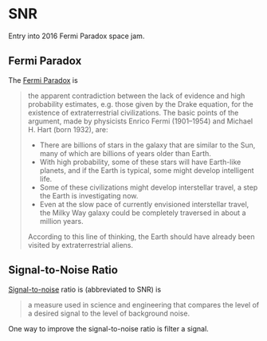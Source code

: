 # SNR
Entry into 2016 Fermi Paradox space jam.

## Fermi Paradox
The [Fermi Paradox][fermi] is

> the apparent contradiction between the lack of evidence and high probability
> estimates, e.g. those given by the Drake equation, for the existence of
> extraterrestrial civilizations. The basic points of the argument, made by
> physicists Enrico Fermi (1901–1954) and Michael H. Hart (born 1932), are: 
>
> * There are billions of stars in the galaxy that are similar to the Sun,
>   many of which are billions of years older than Earth.
> * With high probability, some of these stars will have Earth-like
>   planets, and if the Earth is typical, some might develop intelligent
>   life. 
> * Some of these civilizations might develop interstellar travel, a step the
>   Earth is investigating now.
> * Even at the slow pace of currently envisioned interstellar travel, the Milky
>   Way galaxy could be completely traversed in about a million years. 
>
> According to this line of thinking, the Earth should have already been visited
> by extraterrestrial aliens. 

## Signal-to-Noise Ratio
[Signal-to-noise][snr] ratio is (abbreviated to SNR) is 

> a measure used in science and engineering that compares the level of a desired
> signal to the level of background noise.

One way to improve the signal-to-noise ratio is filter a signal.

[fermi]: https://en.wikipedia.org/wiki/Fermi_paradox
[snr]: https://en.wikipedia.org/wiki/Signal-to-noise_ratio
